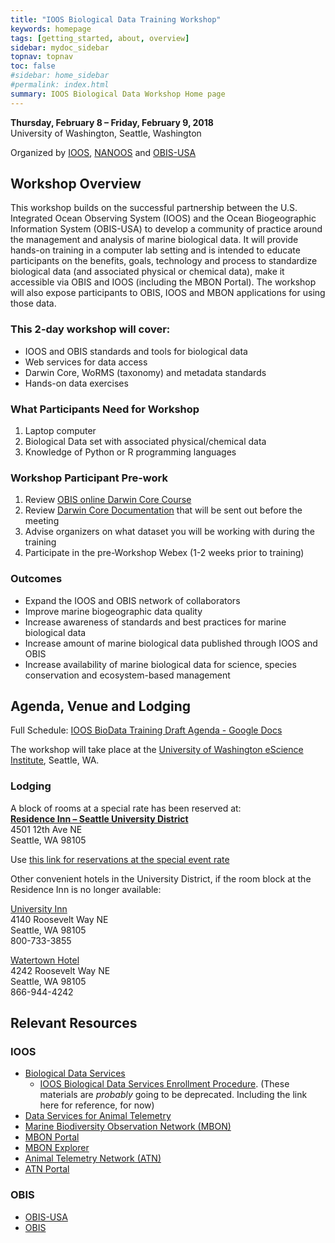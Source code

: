 ```yaml
---
title: "IOOS Biological Data Training Workshop"
keywords: homepage
tags: [getting_started, about, overview]
sidebar: mydoc_sidebar
topnav: topnav
toc: false
#sidebar: home_sidebar
#permalink: index.html
summary: IOOS Biological Data Workshop Home page 
---
```


**Thursday, February 8 – Friday, February 9, 2018**    
University of Washington, Seattle, Washington 

Organized by [IOOS](https://ioos.noaa.gov/), [NANOOS](http://nanoos.org) and [OBIS-USA](https://www1.usgs.gov/csas/obis-usa/)


## Workshop Overview

This workshop builds on the successful partnership between the U.S. Integrated Ocean Observing System (IOOS) and the Ocean Biogeographic Information System (OBIS-USA) to develop a community of practice around the management and analysis of marine biological data.  It will provide hands-on training in a computer lab setting and is intended to educate participants on the benefits, goals, technology and process to standardize biological data (and associated physical or chemical data), make it accessible via OBIS and IOOS (including the MBON Portal).  The workshop will also expose participants to OBIS, IOOS and MBON applications for using those data.

### This 2-day workshop will cover:
- IOOS and OBIS standards and tools for biological data
- Web services for data access
- Darwin Core, WoRMS (taxonomy) and metadata standards
- Hands-on data exercises

### What Participants Need for Workshop
1. Laptop computer
2. Biological Data set with associated physical/chemical data
3. Knowledge of Python or R programming languages

### Workshop Participant Pre-work
1. Review [OBIS online Darwin Core Course](http://classroom.oceanteacher.org/course/view.php?id=311)
2. Review [Darwin Core Documentation](http://www.iobis.org/manual/darwincore/) that will be sent out before the meeting
3. Advise organizers on what dataset you will be working with during the training
4. Participate in the pre-Workshop Webex (1-2 weeks prior to training) 

### Outcomes
- Expand the IOOS and OBIS network of collaborators
- Improve marine biogeographic data quality
- Increase awareness of standards and best practices for marine biological data
- Increase amount of marine biological data published through IOOS and OBIS 
- Increase availability of marine biological data for science, species conservation and ecosystem-based management 


## Agenda, Venue and Lodging

Full Schedule: [IOOS BioData Training Draft Agenda - Google Docs](https://docs.google.com/document/d/18sH6xi31OzBe2_Q_IOFcIU4ZlwpHYDa8zm7GdKNQ-BY/edit#heading=h.pmrvh5fmdhgd)

The workshop will take place at the [University of Washington eScience Institute](http://escience.washington.edu/), Seattle, WA.

### Lodging

A block of rooms at a special rate has been reserved at:    
**[Residence Inn – Seattle University District](http://www.marriott.com/hotels/travel/seaud-residence-inn-seattle-university-district/)**    
4501 12th Ave NE    
Seattle, WA 98105

Use [this link for reservations at the special event rate](http://www.marriott.com/meeting-event-hotels/group-corporate-travel/groupCorp.mi?resLinkData=UW%20Biological%20Data%20Training%20Workshop%5ESEAUD%60BDTBDTA%60179.00%60USD%60false%603%602/7/18%602/10/18%601/8/18&app=resvlink&stop_mobi=yes)

Other convenient hotels in the University District, if the room block at the Residence Inn is no longer available:

[University Inn](http://www.universityinnseattle.com)   
4140 Roosevelt Way NE   
Seattle, WA  98105   
800-733-3855    

[Watertown Hotel](http://www.watertownseattle.com )   
4242 Roosevelt Way NE   
Seattle, WA 98105   
866-944-4242   


## Relevant Resources

### IOOS
- [Biological Data Services](https://ioos.github.io/biological-data-services/)
  - [IOOS Biological Data Services Enrollment Procedure](https://ioos.github.io/biological-data-services/biological-data-procedure.html). (These materials are *probably* going to be deprecated. Including the link here for reference, for now)
- [Data Services for Animal Telemetry](http://ioos.github.io/animal-telemetry/)
- [Marine Biodiversity Observation Network (MBON)](https://ioos.noaa.gov/project/bio-data/)
- [MBON Portal](https://mbon.ioos.us/)
- [MBON Explorer](http://mbon.marine.usf.edu/)
- [Animal Telemetry Network (ATN)](https://ioos.noaa.gov/project/atn/)
- [ATN Portal](http://oceanview.pfeg.noaa.gov/ATN/)

### OBIS
- [OBIS-USA](https://www1.usgs.gov/csas/obis-usa/)
- [OBIS](http://www.iobis.org/)

